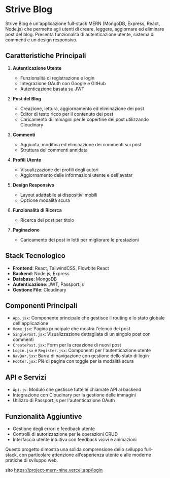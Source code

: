 # Strive Blog

Strive Blog è un'applicazione full-stack MERN (MongoDB, Express, React, Node.js) che permette agli utenti di creare, leggere, aggiornare ed eliminare post del blog. Presenta funzionalità di autenticazione utente, sistema di commenti e un design responsivo.

## Caratteristiche Principali

1. **Autenticazione Utente**
   - Funzionalità di registrazione e login
   - Integrazione OAuth con Google e GitHub
   - Autenticazione basata su JWT

2. **Post del Blog**
   - Creazione, lettura, aggiornamento ed eliminazione dei post
   - Editor di testo ricco per il contenuto dei post
   - Caricamento di immagini per le copertine dei post utilizzando Cloudinary

3. **Commenti**
   - Aggiunta, modifica ed eliminazione dei commenti sui post
   - Struttura dei commenti annidata

4. **Profili Utente**
   - Visualizzazione dei profili degli autori
   - Aggiornamento delle informazioni utente e dell'avatar

5. **Design Responsivo**
   - Layout adattabile ai dispositivi mobili
   - Opzione modalità scura

6. **Funzionalità di Ricerca**
   - Ricerca dei post per titolo

7. **Paginazione**
   - Caricamento dei post in lotti per migliorare le prestazioni

## Stack Tecnologico

- **Frontend**: React, TailwindCSS, Flowbite React
- **Backend**: Node.js, Express
- **Database**: MongoDB
- **Autenticazione**: JWT, Passport.js
- **Gestione File**: Cloudinary

## Componenti Principali

- `App.jsx`: Componente principale che gestisce il routing e lo stato globale dell'applicazione
- `Home.jsx`: Pagina principale che mostra l'elenco dei post
- `SinglePost.jsx`: Visualizzazione dettagliata di un singolo post con commenti
- `CreatePost.jsx`: Form per la creazione di nuovi post
- `Login.jsx` e `Register.jsx`: Componenti per l'autenticazione utente
- `NavBar.jsx`: Barra di navigazione con gestione dello stato di login
- `Footer.jsx`: Piè di pagina con toggle per la modalità scura

## API e Servizi

- `Api.js`: Modulo che gestisce tutte le chiamate API al backend
- Integrazione con Cloudinary per la gestione delle immagini
- Utilizzo di Passport.js per l'autenticazione OAuth

## Funzionalità Aggiuntive

- Gestione degli errori e feedback utente
- Controlli di autorizzazione per le operazioni CRUD
- Interfaccia utente intuitiva con feedback visivi e animazioni

Questo progetto dimostra una solida comprensione dello sviluppo full-stack, con particolare attenzione all'esperienza utente e alle moderne pratiche di sviluppo web.

sito https://project-mern-nine.vercel.app/login
